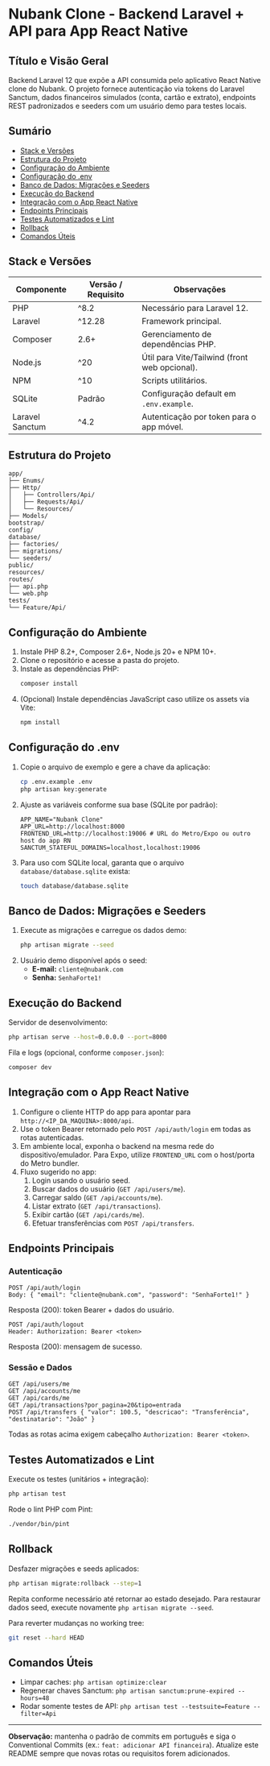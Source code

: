 # Nubank Clone - Backend Laravel + API para App React Native

## Título e Visão Geral

Backend Laravel 12 que expõe a API consumida pelo aplicativo React Native clone do Nubank. O projeto fornece autenticação via tokens do Laravel Sanctum, dados financeiros simulados (conta, cartão e extrato), endpoints REST padronizados e seeders com um usuário demo para testes locais.

## Sumário

- [Stack e Versões](#stack-e-versões)
- [Estrutura do Projeto](#estrutura-do-projeto)
- [Configuração do Ambiente](#configuração-do-ambiente)
- [Configuração do .env](#configuração-do-env)
- [Banco de Dados: Migrações e Seeders](#banco-de-dados-migrações-e-seeders)
- [Execução do Backend](#execução-do-backend)
- [Integração com o App React Native](#integração-com-o-app-react-native)
- [Endpoints Principais](#endpoints-principais)
- [Testes Automatizados e Lint](#testes-automatizados-e-lint)
- [Rollback](#rollback)
- [Comandos Úteis](#comandos-úteis)

## Stack e Versões

| Componente | Versão / Requisito | Observações |
|------------|--------------------|-------------|
| PHP        | ^8.2               | Necessário para Laravel 12. |
| Laravel    | ^12.28             | Framework principal. |
| Composer   | 2.6+               | Gerenciamento de dependências PHP. |
| Node.js    | ^20                | Útil para Vite/Tailwind (front web opcional). |
| NPM        | ^10                | Scripts utilitários. |
| SQLite     | Padrão             | Configuração default em `.env.example`. |
| Laravel Sanctum | ^4.2         | Autenticação por token para o app móvel. |

## Estrutura do Projeto

```
app/
├── Enums/
├── Http/
│   ├── Controllers/Api/
│   ├── Requests/Api/
│   └── Resources/
├── Models/
bootstrap/
config/
database/
├── factories/
├── migrations/
└── seeders/
public/
resources/
routes/
├── api.php
└── web.php
tests/
└── Feature/Api/
```

## Configuração do Ambiente

1. Instale PHP 8.2+, Composer 2.6+, Node.js 20+ e NPM 10+.
2. Clone o repositório e acesse a pasta do projeto.
3. Instale as dependências PHP:
   ```bash
   composer install
   ```
4. (Opcional) Instale dependências JavaScript caso utilize os assets via Vite:
   ```bash
   npm install
   ```

## Configuração do .env

1. Copie o arquivo de exemplo e gere a chave da aplicação:
   ```bash
   cp .env.example .env
   php artisan key:generate
   ```
2. Ajuste as variáveis conforme sua base (SQLite por padrão):
   ```env
   APP_NAME="Nubank Clone"
   APP_URL=http://localhost:8000
   FRONTEND_URL=http://localhost:19006 # URL do Metro/Expo ou outro host do app RN
   SANCTUM_STATEFUL_DOMAINS=localhost,localhost:19006
   ```
3. Para uso com SQLite local, garanta que o arquivo `database/database.sqlite` exista:
   ```bash
   touch database/database.sqlite
   ```

## Banco de Dados: Migrações e Seeders

1. Execute as migrações e carregue os dados demo:
   ```bash
   php artisan migrate --seed
   ```
2. Usuário demo disponível após o seed:
   - **E-mail:** `cliente@nubank.com`
   - **Senha:** `SenhaForte1!`

## Execução do Backend

Servidor de desenvolvimento:
```bash
php artisan serve --host=0.0.0.0 --port=8000
```

Fila e logs (opcional, conforme `composer.json`):
```bash
composer dev
```

## Integração com o App React Native

1. Configure o cliente HTTP do app para apontar para `http://<IP_DA_MAQUINA>:8000/api`.
2. Use o token Bearer retornado pelo `POST /api/auth/login` em todas as rotas autenticadas.
3. Em ambiente local, exponha o backend na mesma rede do dispositivo/emulador. Para Expo, utilize `FRONTEND_URL` com o host/porta do Metro bundler.
4. Fluxo sugerido no app:
   1. Login usando o usuário seed.
   2. Buscar dados do usuário (`GET /api/users/me`).
   3. Carregar saldo (`GET /api/accounts/me`).
   4. Listar extrato (`GET /api/transactions`).
   5. Exibir cartão (`GET /api/cards/me`).
   6. Efetuar transferências com `POST /api/transfers`.

## Endpoints Principais

### Autenticação

```http
POST /api/auth/login
Body: { "email": "cliente@nubank.com", "password": "SenhaForte1!" }
```
Resposta (200): token Bearer + dados do usuário.

```http
POST /api/auth/logout
Header: Authorization: Bearer <token>
```
Resposta (200): mensagem de sucesso.

### Sessão e Dados

```http
GET /api/users/me
GET /api/accounts/me
GET /api/cards/me
GET /api/transactions?por_pagina=20&tipo=entrada
POST /api/transfers { "valor": 100.5, "descricao": "Transferência", "destinatario": "João" }
```

Todas as rotas acima exigem cabeçalho `Authorization: Bearer <token>`.

## Testes Automatizados e Lint

Execute os testes (unitários + integração):
```bash
php artisan test
```

Rode o lint PHP com Pint:
```bash
./vendor/bin/pint
```

## Rollback

Desfazer migrações e seeds aplicados:
```bash
php artisan migrate:rollback --step=1
```
Repita conforme necessário até retornar ao estado desejado. Para restaurar dados seed, execute novamente `php artisan migrate --seed`.

Para reverter mudanças no working tree:
```bash
git reset --hard HEAD
```

## Comandos Úteis

- Limpar caches: `php artisan optimize:clear`
- Regenerar chaves Sanctum: `php artisan sanctum:prune-expired --hours=48`
- Rodar somente testes de API: `php artisan test --testsuite=Feature --filter=Api`

---

**Observação:** mantenha o padrão de commits em português e siga o Conventional Commits (ex.: `feat: adicionar API financeira`). Atualize este README sempre que novas rotas ou requisitos forem adicionados.
